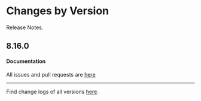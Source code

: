 Changes by Version
==================
Release Notes.

8.16.0
------------------


#### Documentation


All issues and pull requests are [here](https://github.com/apache/skywalking/milestone/175?closed=1)

------------------
Find change logs of all versions [here](changes).
